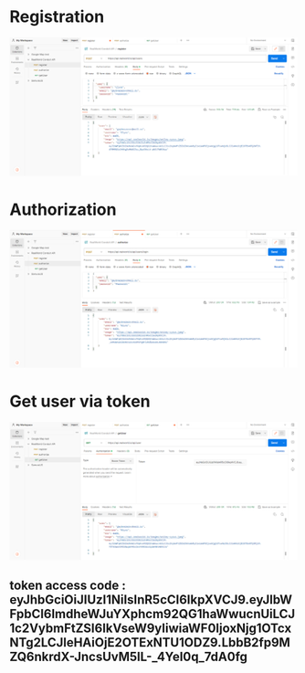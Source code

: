 # Registration
![registration](/img/reg.png)

# Authorization
![auth](/img/auth.png)

# Get user via token
![tokenAuth](/img/tokenAuth.png)

## token access code : eyJhbGciOiJIUzI1NiIsInR5cCI6IkpXVCJ9.eyJlbWFpbCI6ImdheWJuYXphcm92QG1haWwucnUiLCJ1c2VybmFtZSI6IkVseW9yIiwiaWF0IjoxNjg1OTcxNTg2LCJleHAiOjE2OTExNTU1ODZ9.LbbB2fp9MZQ6nkrdX-JncsUvM5lL-_4YeI0q_7dA0fg
